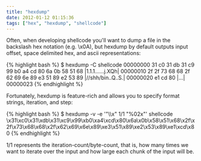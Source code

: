 ```yaml
---
title: "hexdump"
date: 2012-01-12 01:15:36
tags: ["hex", "hexdump", "shellcode"]
---
```


<p>
Often, when developing shellcode you'll want to dump a file in the backslash hex notation (e.g. \x0A), but hexdump by default outputs input offset, space delimited hex, and ascii representations:

{% highlight bash %}
$ hexdump -C shellcode
00000000  31 c0 31 db 31 c9 99 b0  a4 cd 80 6a 0b 58 51 68  |1.1.1......j.XQh|
00000010  2f 2f 73 68 68 2f 62 69  6e 89 e3 51 89 e2 53 89  |//shh/bin..Q..S.|
00000020  e1 cd 80                                          |...|
00000023
{% endhighlight %}
</p>

<p>
Fortunately, hexdump is feature-rich and allows you to specify format strings, iteration, and step:

{% highlight bash %}
$ hexdump -v -e '"\\\x" 1/1 "%02x"' shellcode
\x31\xc0\x31\xdb\x31\xc9\x99\xb0\xa4\xcd\x80\x6a\x0b\x58\x51\x68\x2f\x2f\x73\x68\x68\x2f\x62\x69\x6e\x89\xe3\x51\x89\xe2\x53\x89\xe1\xcd\x80
{% endhighlight %}
</p>

<p>
1/1 represents the iteration-count/byte-count, that is, how many times we want to iterate over the input and how large each chunk of the input will be. 
</p>
